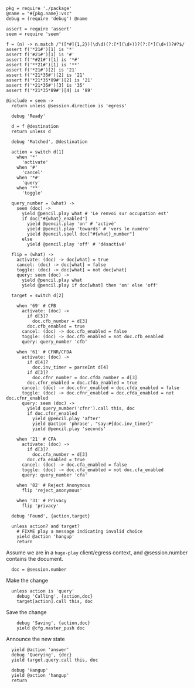     pkg = require './package'
    @name = "#{pkg.name}:vsc"
    debug = (require 'debug') @name

    assert = require 'assert'
    seem = require 'seem'

    f = (n) -> n.match /^([*#]{1,2})(\d\d)(?:[*](\d+))?(?:[*](\d+))?#?$/
    assert f('*21#')[1] is '*'
    assert f('#21#')[1] is '#'
    assert f('*#21#')[1] is '*#'
    assert f('**21#')[1] is '**'
    assert f('*21#')[2] is '21'
    assert f('*21*35#')[2] is '21'
    assert f('*21*35*89#')[2] is '21'
    assert f('*21*35#')[3] is '35'
    assert f('*21*35*89#')[4] is '89'

    @include = seem ->
      return unless @session.direction is 'egress'

      debug 'Ready'

      d = f @destination
      return unless d

      debug 'Matched', @destination

      action = switch d[1]
        when '*'
          'activate'
        when '#'
          'cancel'
        when '*#'
          'query'
        when '**'
          'toggle'

      query_number = (what) ->
        seem (doc) ->
          yield @pencil.play what # 'Le renvoi sur occupation est'
          if doc["#{what}_enabled"]
            yield @pencil.play 'on' # 'activé'
            yield @pencil.play 'towards' # 'vers le numéro'
            yield @pencil.spell doc["#{what}_number"]
          else
            yield @pencil.play 'off' # 'désactivé'

      flip = (what) ->
        activate: (doc) -> doc[what] = true
        cancel: (doc) -> doc[what] = false
        toggle: (doc) -> doc[what] = not doc[what]
        query: seem (doc) ->
          yield @pencil.play what
          yield @pencil.play if doc[what] then 'on' else 'off'

      target = switch d[2]

        when '69' # CFB
          activate: (doc) ->
            if d[3]?
              doc.cfb_number = d[3]
            doc.cfb_enabled = true
          cancel: (doc) -> doc.cfb_enabled = false
          toggle: (doc) -> doc.cfb_enabled = not doc.cfb_enabled
          query: query_number 'cfb'

        when '61' # CFNR/CFDA
          activate: (doc) ->
            if d[4]?
              doc.inv_timer = parseInt d[4]
            if d[3]?
              doc.cfnr_number = doc.cfda_number = d[3]
            doc.cfnr_enabled = doc.cfda_enabled = true
          cancel: (doc) -> doc.cfnr_enabled = doc.cfda_enabled = false
          toggle: (doc) -> doc.cfnr_enabled = doc.cfda_enabled = not doc.cfnr_enabled
          query: seem (doc) ->
            yield query_number('cfnr').call this, doc
            if doc.cfnr_enabled
              yield @pencil.play 'after'
              yield @action 'phrase', "say:#{doc.inv_timer}"
              yield @pencil.play 'seconds'

        when '21' # CFA
          activate: (doc) ->
            if d[3]?
              doc.cfa_number = d[3]
            doc.cfa_enabled = true
          cancel: (doc) -> doc.cfa_enabled = false
          toggle: (doc) -> doc.cfa_enabled = not doc.cfa_enabled
          query: query_number 'cfa'

        when '82' # Reject Anonymous
          flip 'reject_anonymous'

        when '31' # Privacy
          flip 'privacy'

      debug 'Found', {action,target}

      unless action? and target?
        # FIXME play a message indicating invalid choice
        yield @action 'hangup'
        return

Assume we are in a `huge-play` client/egress context, and @session.number contains the document.

      doc = @session.number

Make the change

      unless action is 'query'
        debug 'Calling', {action,doc}
        target[action].call this, doc

Save the change

        debug 'Saving', {action,doc}
        yield @cfg.master_push doc

Announce the new state

      yield @action 'answer'
      debug 'Querying', {doc}
      yield target.query.call this, doc

      debug 'Hangup'
      yield @action 'hangup'
      return
